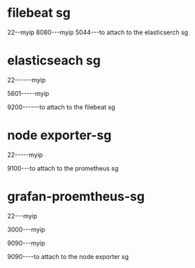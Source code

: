 filebeat sg 
============
  22--myip
  8080---myip
  5044---to attach to the elasticserch sg 



elasticseach sg
================
22------myip

5601-----myip

9200------to attach to the filebeat sg




node exporter-sg
=================
22-----myip

9100---to attach to the prometheus sg




grafan-proemtheus-sg
=====================
22---myip

3000---myip

9090---myip

9090----to attach to the node exporter sg 